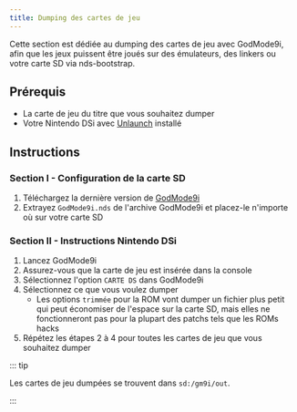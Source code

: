 ```yaml
---
title: Dumping des cartes de jeu
---
```


Cette section est dédiée au dumping des cartes de jeu avec GodMode9i, afin que les jeux puissent être joués sur des émulateurs, des linkers ou votre carte SD via nds-bootstrap.

## Prérequis
- La carte de jeu du titre que vous souhaitez dumper
- Votre Nintendo DSi avec [Unlaunch](installing-unlaunch.html) installé

## Instructions
### Section I - Configuration de la carte SD

1. Téléchargez la dernière version de [GodMode9i](https://github.com/DS-Homebrew/GodMode9i/releases)
1. Extrayez `GodMode9i.nds` de l'archive GodMode9i et placez-le n'importe où sur votre carte SD

### Section II - Instructions Nintendo DSi
1. Lancez GodMode9i
1. Assurez-vous que la carte de jeu est insérée dans la console
1. Sélectionnez l'option `CARTE DS` dans GodMode9i
1. Sélectionnez ce que vous voulez dumper
   - Les options `trimmée` pour la ROM vont dumper un fichier plus petit qui peut économiser de l'espace sur la carte SD, mais elles ne fonctionneront pas pour la plupart des patchs tels que les ROMs hacks
1. Répétez les étapes 2 à 4 pour toutes les cartes de jeu que vous souhaitez dumper

::: tip

Les cartes de jeu dumpées se trouvent dans `sd:/gm9i/out`.

:::
